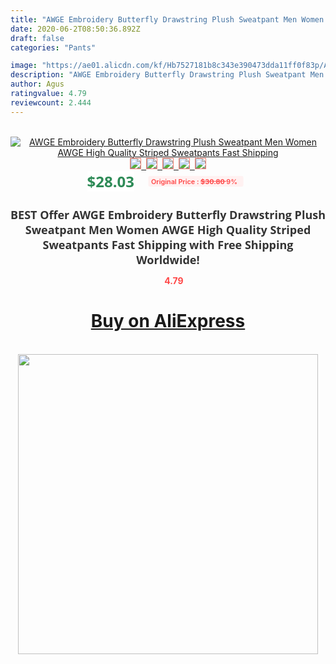```yaml
---
title: "AWGE Embroidery Butterfly Drawstring Plush Sweatpant Men Women AWGE High Quality Striped Sweatpants Fast Shipping"
date: 2020-06-2T08:50:36.892Z
draft: false
categories: "Pants"

image: "https://ae01.alicdn.com/kf/Hb7527181b8c343e390473dda11ff0f83p/AWGE-Embroidery-Butterfly-Drawstring-Plush-Sweatpant-Men-Women-AWGE-High-Quality-Striped-Sweatpants-Fast-Shipping.jpg"
description: "AWGE Embroidery Butterfly Drawstring Plush Sweatpant Men Women AWGE High Quality Striped Sweatpants Fast Shipping"
author: Agus
ratingvalue: 4.79
reviewcount: 2.444
---
```

<br>
<div style="text-align: center;">
<a href="https://s.click.aliexpress.com/e/_Ak0B7n" target="_blank" rel="nofollow noopener noreferrer"><img alt="AWGE Embroidery Butterfly Drawstring Plush Sweatpant Men Women AWGE High Quality Striped Sweatpants Fast Shipping" class="magnifier-image" src="https://ae01.alicdn.com/kf/Hb7527181b8c343e390473dda11ff0f83p/AWGE-Embroidery-Butterfly-Drawstring-Plush-Sweatpant-Men-Women-AWGE-High-Quality-Striped-Sweatpants-Fast-Shipping.jpg_640x640.jpg">
<br>
<img style="border:1px solid salmon" src="https://ae01.alicdn.com/kf/Hb7527181b8c343e390473dda11ff0f83p/AWGE-Embroidery-Butterfly-Drawstring-Plush-Sweatpant-Men-Women-AWGE-High-Quality-Striped-Sweatpants-Fast-Shipping.jpg_120x120.jpg">&nbsp;&nbsp;<img style="border:1px solid salmon" src="https://ae01.alicdn.com/kf/Hdc5fb942b8be4d4e8af37449af988397y/AWGE-Embroidery-Butterfly-Drawstring-Plush-Sweatpant-Men-Women-AWGE-High-Quality-Striped-Sweatpants-Fast-Shipping.jpg_120x120.jpg">&nbsp;&nbsp;<img style="border:1px solid salmon" src="https://ae01.alicdn.com/kf/H260d60da44314c9a85e3ce0c4043cafbp/AWGE-Embroidery-Butterfly-Drawstring-Plush-Sweatpant-Men-Women-AWGE-High-Quality-Striped-Sweatpants-Fast-Shipping.jpg_120x120.jpg">&nbsp;&nbsp;<img style="border:1px solid salmon" src="https://ae01.alicdn.com/kf/Ha8df819187ef41cdb27bf4297b083531n/AWGE-Embroidery-Butterfly-Drawstring-Plush-Sweatpant-Men-Women-AWGE-High-Quality-Striped-Sweatpants-Fast-Shipping.jpg_120x120.jpg">&nbsp;&nbsp;<img style="border:1px solid salmon" src="https://ae01.alicdn.com/kf/Hd0c843dd17a24e708493244895c92256y/AWGE-Embroidery-Butterfly-Drawstring-Plush-Sweatpant-Men-Women-AWGE-High-Quality-Striped-Sweatpants-Fast-Shipping.jpg_120x120.jpg"></a></div><br0>
<div style="text-align: center;"><span style="background-color: white; border: 0px; box-sizing: border-box; color: seagreen; display: inline-block; font-family: &quot;open sans&quot; , &quot;arial&quot; , &quot;helvetica&quot; , sans-serif , &quot;heiti&quot;; font-size: 24px; font-stretch: inherit; font-weight: 700; line-height: inherit; margin: 0px 10px 0px 0px; padding: 0px; vertical-align: middle;">$28.03 </span>
<span style="background: rgb(255 , 241 , 241); border-radius: 3px; border: 0px; box-sizing: border-box; color: #ff4747; display: inline-block; font-family: inherit; font-size: 12px; font-stretch: inherit; font-style: inherit; font-variant: inherit; font-weight: 600; line-height: inherit; margin: 0px; padding: 2px 5px; transform: scale(0.9); vertical-align: middle;">Original Price : <b style="text-decoration: line-through;">$30.80 </b> 9%&nbsp;&nbsp;</span></div>
<h1 style="color: #333333; display: inline-block; font-family: &quot;open sans&quot; , &quot;arial&quot; , &quot;helvetica&quot; , sans-serif , &quot;heiti&quot;; font-size: 18px; font-stretch: inherit; font-weight: 700; text-align: center;">BEST Offer AWGE Embroidery Butterfly Drawstring Plush Sweatpant Men Women AWGE High Quality Striped Sweatpants Fast Shipping with Free Shipping Worldwide!</h1>
<div style="color: #ff4747; text-align: center;">
<img src="https://4.bp.blogspot.com/-M0ZcTcb-5uY/XleCXlxnR4I/AAAAAAAAAEc/OrjgMkXV1oMQFaCRZj5HQwOCBcu3w1FegCPcBGAYYCw/s1600/star.png" style="height: 15px;">&nbsp;<b>4.79</b></div>
<div class="button_cont" align="center"><a class="buynow_a" href="https://s.click.aliexpress.com/e/_Ak0B7n" target="_blank" rel="nofollow noopener noreferrer"><H1>Buy on AliExpress</H1></a></div><br>
<div class="separator" style="clear: both; text-align: center;">
<img src="https://lh3.googleusercontent.com/-pTy5HemUv9M/XlePHvY0dAI/AAAAAAAAAE4/0nX5iRUoIWY8eMW9Dpxeirr157OZliDIgCLcBGAsYHQ/s1600/badge.gif" width="480">
</div>
